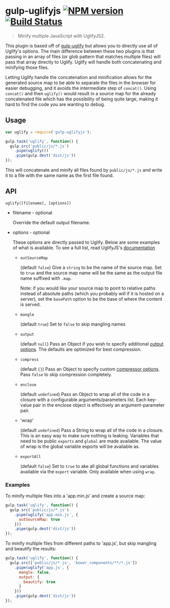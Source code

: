 # gulp-uglifyjs [![NPM version][npm-image]][npm-url] [![Build Status][travis-image]][travis-url]

> Minify multiple JavaScript with UglifyJS2.

This plugin is based off of [gulp-uglify](https://github.com/terinjokes/gulp-uglify)
but allows you to directly use all of Uglify's options. The main difference
between these two plugins is that passing in an array of files (or glob pattern
that matches multiple files) will pass that array directly to Uglify. Uglify
will handle both concatenating and minifying those files.

Letting Uglify handle the concatenation and minification allows for the
generated source map to be able to separate the files in the browser for easier
debugging, and it avoids the intermediate step of `concat()`. Using `concat()`
and then `uglify()` would result in a source map for the already concatenated
file which has the possibility of being quite large, making it hard to find the
code you are wanting to debug.

## Usage

```javascript
var uglify = require('gulp-uglifyjs');

gulp.task('uglify', function() {
  gulp.src('public/js/*.js')
    .pipe(uglify())
    .pipe(gulp.dest('dist/js'))
});
```

This will concatenate and minify all files found by `public/js/*.js` and write
it to a file with the same name as the first file found.

## API

`uglify([filename], [options])`

- filename - optional

  Override the default output filename.

- options - optional

  These options are directly passed to Uglify. Below are some examples of what
  is available. To see a full list, read UglifyJS's [documentation](https://github.com/mishoo/UglifyJS2/#api-reference)

  - `outSourceMap`

    (default `false`) Give a `string` to be the name of the source map. Set to
    `true` and the source map name will be the same as the output file name
    suffixed with `.map`.

    Note: if you would like your source map to point to relative paths instead
    of absolute paths (which you probably will if it is hosted on a server), set
    the `basePath` option to be the base of where the content is served.

  - `mangle`

    (default `true`) Set to `false` to skip mangling names

  - `output`

    (default `null`) Pass an Object if you wish to specify additional [output options](http://lisperator.net/uglifyjs/codegen).
    The defaults are optimized for best compression.

  - `compress`

    (default `{}`) Pass an Object to specify custom [compressor options](http://lisperator.net/uglifyjs/compress).
    Pass `false` to skip compression completely.

  - `enclose`

    (default `undefined`) Pass an Object to wrap all of the code in a closure
    with a configurable arguments/parameters list. Each key-value pair in the
    enclose object is effectively an argument-parameter pair.

  - 'wrap'

    (default `undefined`) Pass a String to wrap all of the code in a closure.
    This is an easy way to make sure nothing is leaking. Variables that need to
    be public `exports` and `global` are made available. The value of wrap is
    the global variable exports will be available as.

  - `exportAll`

    (default `false`) Set to `true` to ake all global functions and variables
    available via the `export` variable. Only available when using `wrap`.

### Examples

To minify multiple files into a 'app.min.js' and create a source map:

```js
gulp.task('uglify', function() {
  gulp.src('public/js/*.js')
    .pipe(uglify('app.min.js', {
      outSourceMap: true
    }))
    .pipe(gulp.dest('dist/js'))
});
```

To minify multiple files from different paths to 'app.js', but skip mangling
and beautify the results:

```js
gulp.task('uglify', function() {
  gulp.src(['public/js/*.js', 'bower_components/**/*.js'])
    .pipe(uglify('app.js', {
      mangle: false,
      output: {
        beautify: true
      }
    }))
    .pipe(gulp.dest('dist/js'))
});
```

[npm-image]: http://img.shields.io/npm/v/gulp-uglifyjs.svg
[npm-url]: https://www.npmjs.org/package/gulp-uglifyjs/

[downloads-image]: http://img.shields.io/npm/dm/gulp-uglifyjs.svg

[travis-url]: https://travis-ci.org/craigjennings11/gulp-uglifyjs
[travis-image]: https://travis-ci.org/craigjennings11/gulp-uglifyjs.svg?branch=master